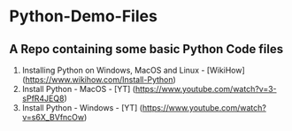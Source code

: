 # Python-Demo-Files
## A Repo containing some basic Python Code files

1. Installing Python on Windows, MacOS and Linux - [WikiHow] (https://www.wikihow.com/Install-Python)
2. Install Python - MacOS - [YT] (https://www.youtube.com/watch?v=3-sPfR4JEQ8)
3. Install Python - Windows - [YT] (https://www.youtube.com/watch?v=s6X_BVfncOw)
